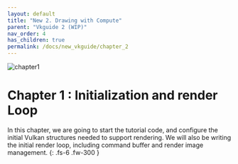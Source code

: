 ```yaml
---
layout: default
title: "New 2. Drawing with Compute"
parent: "Vkguide 2 (WIP)"
nav_order: 4
has_children: true
permalink: /docs/new_vkguide/chapter_2
---
```

![chapter1]({{site.baseurl}}/diagrams/chapter1.png)
# Chapter 1 : Initialization and render Loop

In this chapter, we are going to start the tutorial code, and configure the initial Vulkan structures needed to support rendering.
We will also be writing the initial render loop, including command buffer and render image management.
{: .fs-6 .fw-300 }


